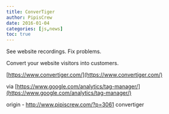 ```yaml
---
title: ConverTiger
author: PipisCrew
date: 2016-01-04
categories: [js,news]
toc: true
---
```


See website recordings. Fix problems.

Convert your website visitors into customers.

[https://www.convertiger.com/](https://www.convertiger.com/)

via
[https://www.google.com/analytics/tag-manager/](https://www.google.com/analytics/tag-manager/)

origin - http://www.pipiscrew.com/?p=3061 convertiger